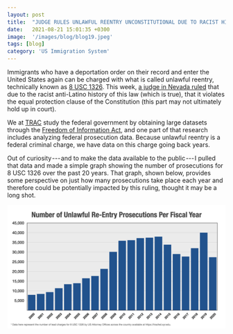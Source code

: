 ```yaml
---
layout: post
title:  "JUDGE RULES UNLAWFUL REENTRY UNCONSTITUTIONAL DUE TO RACIST HISTORY"
date:   2021-08-21 15:01:35 +0300
image:  '/images/blog/blog19.jpeg' 
tags: [blog]
category: 'US Immigration System'
---
```

Immigrants who have a deportation order on their record and enter the United States again can be charged with what is called unlawful reentry, technically known as [8 USC 1326](https://www.law.cornell.edu/uscode/text/8/1326). This week, [a judge in Nevada ruled](https://thenevadaindependent.com/article/nevada-judge-says-immigration-law-making-reentry-a-felony-is-unconstitutional-has-racist-origins) that due to the racist anti-Latino history of this law (which is true), that it violates the equal protection clause of the Constitution (this part may not ultimately hold up in court).

We at [TRAC](https://trac.syr.edu/) study the federal government by obtaining large datasets through the [Freedom of Information Act](https://en.wikipedia.org/wiki/Freedom_of_Information_Act_(United_States)), and one part of that research includes analyzing federal prosecution data. Because unlawful reentry is a federal criminal charge, we have data on this charge going back years.

Out of curiosity --- and to make the data available to the public --- I pulled that data and made a simple graph showing the number of prosecutions for 8 USC 1326 over the past 20 years. That graph, shown below, provides some perspective on just how many prosecutions take place each year and therefore could be potentially impacted by this ruling, thought it may be a long shot.

![](/images/blog/blog19.jpeg)